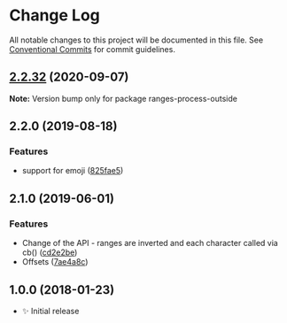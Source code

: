 # Change Log

All notable changes to this project will be documented in this file.
See [Conventional Commits](https://conventionalcommits.org) for commit guidelines.

## [2.2.32](https://gitlab.com/codsen/codsen/compare/ranges-process-outside@2.2.31...ranges-process-outside@2.2.32) (2020-09-07)

**Note:** Version bump only for package ranges-process-outside





## 2.2.0 (2019-08-18)

### Features

- support for emoji ([825fae5](https://gitlab.com/codsen/codsen/commit/825fae5))

## 2.1.0 (2019-06-01)

### Features

- Change of the API - ranges are inverted and each character called via cb() ([cd2e2be](https://gitlab.com/codsen/codsen/commit/cd2e2be))
- Offsets ([7ae4a8c](https://gitlab.com/codsen/codsen/commit/7ae4a8c))

## 1.0.0 (2018-01-23)

- ✨ Initial release
